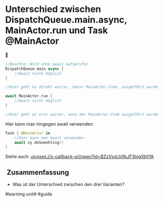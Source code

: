 # Unterschied zwischen DispatchQueue.main.async, MainActor.run und Task @MainActor
🤔


```swift
//Beachte: Wird ohne await aufgerufen
DispatchQueue.main.async {
	//Await nicht möglich
} 

//Hier geht es direkt weiter, bevor MainActor-Code  ausgeführt wurde
```

```swift
await MainActor.run {
	//Await nicht möglich
}

//Hier geht es erst weiter, wenn der MainActor-Code ausgeführt wurde
```

Hier kann man hingegen await verwenden:

```swift
Task { @MainActor in
	//Hier kann man await verwenden
	await xy.doSomehting()
}
```

Siehe auch: [ulysses://x-callback-url/open?id=BZzVxsLhifbJF3logXbYfA][1]

##  Zusammenfassung
- Was ist der Unterschied zwischen den drei Varianten?

[1]:	ulysses://x-callback-url/open?id=BZzVxsLhifbJF3logXbYfA

#learning unit# #guide